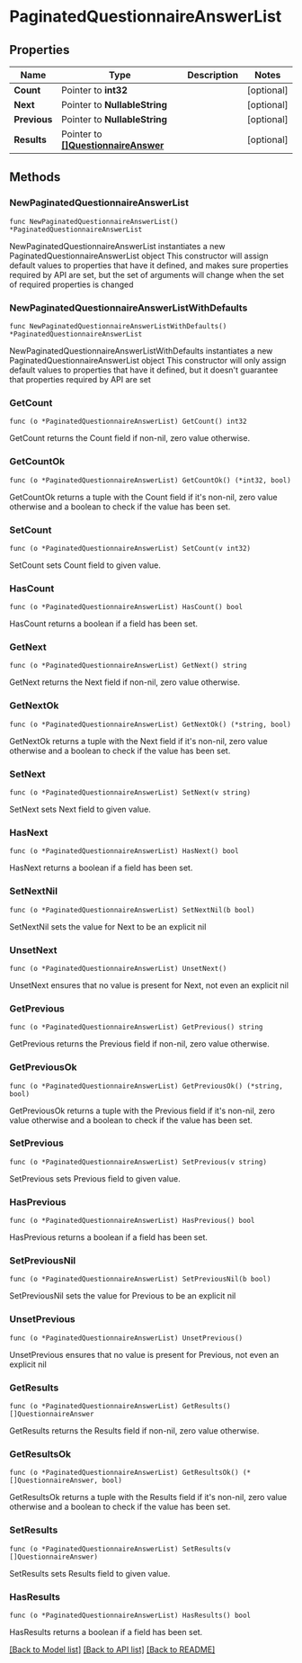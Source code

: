 # PaginatedQuestionnaireAnswerList

## Properties

Name | Type | Description | Notes
------------ | ------------- | ------------- | -------------
**Count** | Pointer to **int32** |  | [optional] 
**Next** | Pointer to **NullableString** |  | [optional] 
**Previous** | Pointer to **NullableString** |  | [optional] 
**Results** | Pointer to [**[]QuestionnaireAnswer**](QuestionnaireAnswer.md) |  | [optional] 

## Methods

### NewPaginatedQuestionnaireAnswerList

`func NewPaginatedQuestionnaireAnswerList() *PaginatedQuestionnaireAnswerList`

NewPaginatedQuestionnaireAnswerList instantiates a new PaginatedQuestionnaireAnswerList object
This constructor will assign default values to properties that have it defined,
and makes sure properties required by API are set, but the set of arguments
will change when the set of required properties is changed

### NewPaginatedQuestionnaireAnswerListWithDefaults

`func NewPaginatedQuestionnaireAnswerListWithDefaults() *PaginatedQuestionnaireAnswerList`

NewPaginatedQuestionnaireAnswerListWithDefaults instantiates a new PaginatedQuestionnaireAnswerList object
This constructor will only assign default values to properties that have it defined,
but it doesn't guarantee that properties required by API are set

### GetCount

`func (o *PaginatedQuestionnaireAnswerList) GetCount() int32`

GetCount returns the Count field if non-nil, zero value otherwise.

### GetCountOk

`func (o *PaginatedQuestionnaireAnswerList) GetCountOk() (*int32, bool)`

GetCountOk returns a tuple with the Count field if it's non-nil, zero value otherwise
and a boolean to check if the value has been set.

### SetCount

`func (o *PaginatedQuestionnaireAnswerList) SetCount(v int32)`

SetCount sets Count field to given value.

### HasCount

`func (o *PaginatedQuestionnaireAnswerList) HasCount() bool`

HasCount returns a boolean if a field has been set.

### GetNext

`func (o *PaginatedQuestionnaireAnswerList) GetNext() string`

GetNext returns the Next field if non-nil, zero value otherwise.

### GetNextOk

`func (o *PaginatedQuestionnaireAnswerList) GetNextOk() (*string, bool)`

GetNextOk returns a tuple with the Next field if it's non-nil, zero value otherwise
and a boolean to check if the value has been set.

### SetNext

`func (o *PaginatedQuestionnaireAnswerList) SetNext(v string)`

SetNext sets Next field to given value.

### HasNext

`func (o *PaginatedQuestionnaireAnswerList) HasNext() bool`

HasNext returns a boolean if a field has been set.

### SetNextNil

`func (o *PaginatedQuestionnaireAnswerList) SetNextNil(b bool)`

 SetNextNil sets the value for Next to be an explicit nil

### UnsetNext
`func (o *PaginatedQuestionnaireAnswerList) UnsetNext()`

UnsetNext ensures that no value is present for Next, not even an explicit nil
### GetPrevious

`func (o *PaginatedQuestionnaireAnswerList) GetPrevious() string`

GetPrevious returns the Previous field if non-nil, zero value otherwise.

### GetPreviousOk

`func (o *PaginatedQuestionnaireAnswerList) GetPreviousOk() (*string, bool)`

GetPreviousOk returns a tuple with the Previous field if it's non-nil, zero value otherwise
and a boolean to check if the value has been set.

### SetPrevious

`func (o *PaginatedQuestionnaireAnswerList) SetPrevious(v string)`

SetPrevious sets Previous field to given value.

### HasPrevious

`func (o *PaginatedQuestionnaireAnswerList) HasPrevious() bool`

HasPrevious returns a boolean if a field has been set.

### SetPreviousNil

`func (o *PaginatedQuestionnaireAnswerList) SetPreviousNil(b bool)`

 SetPreviousNil sets the value for Previous to be an explicit nil

### UnsetPrevious
`func (o *PaginatedQuestionnaireAnswerList) UnsetPrevious()`

UnsetPrevious ensures that no value is present for Previous, not even an explicit nil
### GetResults

`func (o *PaginatedQuestionnaireAnswerList) GetResults() []QuestionnaireAnswer`

GetResults returns the Results field if non-nil, zero value otherwise.

### GetResultsOk

`func (o *PaginatedQuestionnaireAnswerList) GetResultsOk() (*[]QuestionnaireAnswer, bool)`

GetResultsOk returns a tuple with the Results field if it's non-nil, zero value otherwise
and a boolean to check if the value has been set.

### SetResults

`func (o *PaginatedQuestionnaireAnswerList) SetResults(v []QuestionnaireAnswer)`

SetResults sets Results field to given value.

### HasResults

`func (o *PaginatedQuestionnaireAnswerList) HasResults() bool`

HasResults returns a boolean if a field has been set.


[[Back to Model list]](../README.md#documentation-for-models) [[Back to API list]](../README.md#documentation-for-api-endpoints) [[Back to README]](../README.md)


